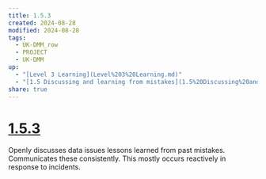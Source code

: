 ```yaml
---
title: 1.5.3
created: 2024-08-28
modified: 2024-08-28
tags:
  - UK-DMM_row
  - PROJECT
  - UK-DMM
up:
  - "[Level 3 Learning](Level%203%20Learning.md)"
  - "[1.5 Discussing and learning from mistakes](1.5%20Discussing%20and%20learning%20from%20mistakes.md)"
share: true
---
```

# [1.5.3](1.5.3.md)

Openly discusses data issues lessons learned from past mistakes. Communicates these consistently. This mostly occurs reactively in response to incidents.
